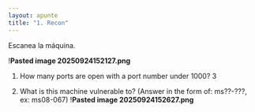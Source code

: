 ```yaml
---
layout: apunte
title: "1. Recon"
---
```


Escanea la máquina.

!**Pasted image 20250924152127.png**

1. How many ports are open with a port number under 1000?
   3
   
2. What is this machine vulnerable to? (Answer in the form of: ms??-???, ex: ms08-067)
   !**Pasted image 20250924152627.png**
